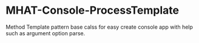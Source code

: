 # MHAT-Console-ProcessTemplate
Method Template pattern base calss for easy create console app with help such as argument option parse.
